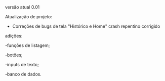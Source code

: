 versão atual 0.01

Atualização de projeto:

- Correções de bugs de tela "Histórico e Home"
crash repentino corrigido 


adições:

-funções de listagem;

-botões;

-inputs de texto;

-banco de dados.
